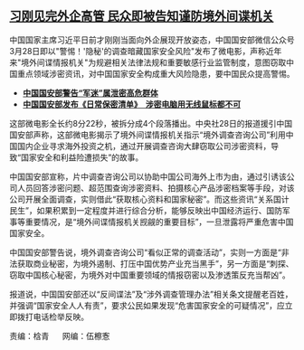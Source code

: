 <!--1711648440000-->
[习刚见完外企高管 民众即被告知谨防境外间谍机关](https://www.rfa.org/mandarin/yataibaodao/zhengzhi/my-03282024135411.html)
------

<p>中国国家主席习近平日前才刚刚当面向外企展现开放姿态，中国国安部微信公众号3月28日即以"警惕！'隐秘'的调查暗藏国家安全风险"发布了微电影，声称近年来"境外间谍情报机关"为规避相关法律法规和重要敏感行业监管制度，意图窃取中国重点领域涉密资讯，对中国国家安全构成重大风险隐患，要中国民众提高警惕。</p><ul><li><strong><a href="https://www.rfa.org/mandarin/yataibaodao/zhengzhi/ql2-03202024033509.html">中国国安部警告“军迷”属泄密高危群体</a></strong></li><li><span><a href="https://www.rfa.org/mandarin/Xinwen/4-12272023122842.html"><strong>中国国安部发布《日常保密清单》　涉密电脑用无线鼠标都不可</strong></a></span></li></ul><p style="font-weight: 400;">这部微电影全长约8<span>分</span>22<span>秒，被拆分成</span>4<span>个段落播出。中央社</span>28<span>日的报道援引中国国安部声称，这部微电影揭示了境外间谍情报机关指示“境外调查咨询公司”利用中国国内企业寻求海外投资之机，通过开展调查咨询大肆窃取公司涉密资料，导致“国家安全和利益险遭损失”的故事。</span></p><p style="font-weight: 400;">中国国安部宣称，片中调查咨询公司以协助中国公司海外上市为由，通过引诱该公司人员回答涉密问题、超范围查询涉密资料、拍摄核心产品涉密档案等手段，对该公司开展全面调查，实则借此“获取核心资料和国家秘密”。而这些资讯“关系国计民生”，如果积累到一定程度并进行综合分析，能够反映出中国经济运行、国防军事等重要情况，是“境外间谍情报机关觊觎的重要目标”，一旦泄露将严重危害中国国家安全。</p><p style="font-weight: 400;">中国国安部警告说，境外调查咨询公司“看似正常的调查活动”，实则一方面是“非法获取商业秘密，为境外遏制、打压中国优势产业充当黑手”，另一方面是“刺探、窃取中国核心秘密，为境外对中国重要领域的情报窃密以及渗透策反充当帮凶”。</p><p style="font-weight: 400;">报道说，中国国安部还以“反间谍法”及“涉外调查管理办法”相关条文提醒老百姓，并强调“国家安全人人有责”，要求公民如果发现“危害国家安全的可疑情况”，应立即拨打电话检举反映。</p><p style="font-weight: 400;">责编：梒青      网编：伍檫愙</p>

